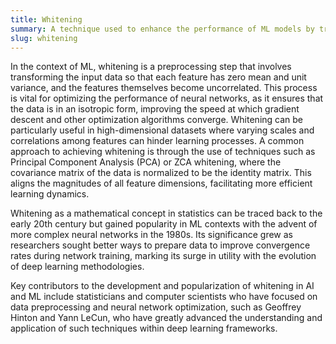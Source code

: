 ```yaml
---
title: Whitening  
summary: A technique used to enhance the performance of ML models by transforming input data to have zero mean and unit variance, often improving convergence properties during training.
slug: whitening
---  
```


In the context of ML, whitening is a preprocessing step that involves transforming the input data so that each feature has zero mean and unit variance, and the features themselves become uncorrelated. This process is vital for optimizing the performance of neural networks, as it ensures that the data is in an isotropic form, improving the speed at which gradient descent and other optimization algorithms converge. Whitening can be particularly useful in high-dimensional datasets where varying scales and correlations among features can hinder learning processes. A common approach to achieving whitening is through the use of techniques such as Principal Component Analysis (PCA) or ZCA whitening, where the covariance matrix of the data is normalized to be the identity matrix. This aligns the magnitudes of all feature dimensions, facilitating more efficient learning dynamics.

Whitening as a mathematical concept in statistics can be traced back to the early 20th century but gained popularity in ML contexts with the advent of more complex neural networks in the 1980s. Its significance grew as researchers sought better ways to prepare data to improve convergence rates during network training, marking its surge in utility with the evolution of deep learning methodologies.

Key contributors to the development and popularization of whitening in AI and ML include statisticians and computer scientists who have focused on data preprocessing and neural network optimization, such as Geoffrey Hinton and Yann LeCun, who have greatly advanced the understanding and application of such techniques within deep learning frameworks.